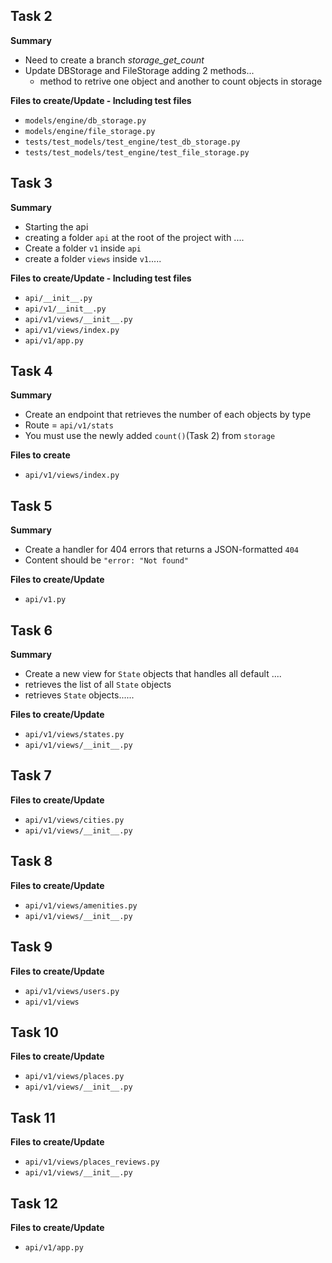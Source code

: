 ## Task 2

**Summary**

-   Need to create a branch _storage_get_count_
-   Update DBStorage and FileStorage adding 2 methods...
    -   method to retrive one object and another to count objects in storage

**Files to create/Update - Including test files**

-   `models/engine/db_storage.py`
-   `models/engine/file_storage.py`
-   `tests/test_models/test_engine/test_db_storage.py`
-   `tests/test_models/test_engine/test_file_storage.py`

## Task 3

**Summary**

-   Starting the api
-   creating a folder `api` at the root of the project with ....
-   Create a folder `v1` inside `api`
-   create a folder `views` inside `v1`.....

**Files to create/Update - Including test files**

-   `api/__init__.py`
-   `api/v1/__init__.py`
-   `api/v1/views/__init__.py`
-   `api/v1/views/index.py`
-   `api/v1/app.py`

## Task 4

**Summary**

-   Create an endpoint that retrieves the number of each objects by type
-   Route = `api/v1/stats`
-   You must use the newly added `count()`(Task 2) from `storage`

**Files to create**

-   `api/v1/views/index.py`

## Task 5

**Summary**

-   Create a handler for 404 errors that returns a JSON-formatted `404`
-   Content should be `"error: "Not found"`

**Files to create/Update**

-   `api/v1.py`

## Task 6

**Summary**

-   Create a new view for `State` objects that handles all default ....
-   retrieves the list of all `State` objects
-   retrieves `State` objects......

**Files to create/Update**

-   `api/v1/views/states.py`
-   `api/v1/views/__init__.py`

## Task 7

**Files to create/Update**

-   `api/v1/views/cities.py`
-   `api/v1/views/__init__.py`

## Task 8

**Files to create/Update**

-   `api/v1/views/amenities.py`
-   `api/v1/views/__init__.py`

## Task 9

**Files to create/Update**

-   `api/v1/views/users.py`
-   `api/v1/views`

## Task 10

**Files to create/Update**

-   `api/v1/views/places.py`
-   `api/v1/views/__init__.py`

## Task 11

**Files to create/Update**

-   `api/v1/views/places_reviews.py`
-   `api/v1/views/__init__.py`

## Task 12

**Files to create/Update**

-   `api/v1/app.py`
